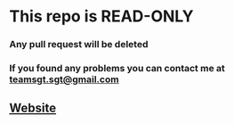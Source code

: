 # This repo is READ-ONLY
### Any pull request will be deleted
### If you found any problems you can contact me at [teamsgt.sgt@gmail.com](mailto:teamsgt.sgt@gmail.com)
## [Website](https://vincenzo160.github.io)
